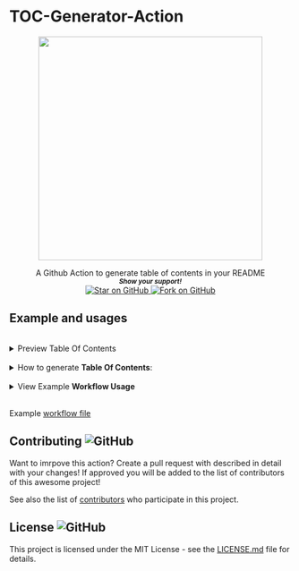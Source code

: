 # TOC-Generator-Action


<p align="center">
  <img height="400" src="https://capsule-render.vercel.app/api?type=waving&color=03a9f4&height=300&section=header&text=Table%20of%20Contents%20Generator&fontSize=60&fontColor=ffffff&animation=fadeIn&fontAlignY=38&desc=A%20GitHub%20Workflow%20Action%20by%20github.com/MarketingPipeline&descAlignY=51&descAlign=50"/>
</p>
<div align="center">
A Github Action to generate table of contents in your README
  
  
   <br>
  <small> <b><i>Show your support!</i> </b></small>
  <br>
   <a href="https://github.com/MarketingPipeline/TOC-Generator-Action">
    <img title="Star on GitHub" src="https://img.shields.io/github/stars/MarketingPipeline/TOC-Generator-Action.svg?style=social&label=Star">
  </a>
  <a href="https://github.com/MarketingPipeline/GitHub-Downloader-Action/fork">
    <img title="Fork on GitHub" src="https://img.shields.io/github/forks/MarketingPipeline/TOC-Generator-Action.svg?style=social&label=Fork">
  </a>
   </p>  
 </div>



	

## Example and usages


######

<details><summary> Preview Table Of Contents</summary>

<br> 

<!-- toc -->

- [Example and usages](#example-and-usages)
- [WARNING: Only 1 table of contents can be generated in a README - if you use more than one you WILL face problems.](#warning-only-1-table-of-contents-can-be-generated-in-a-readme---if-you-use-more-than-one-you-will-face-problems)
- [Contributing ![GitHub](https://img.shields.io/github/contributors/MarketingPipeline/TOC-Generator-Action)](#contributing-githubhttpsimgshieldsiogithubcontributorsmarketingpipelinetoc-generator-action)
- [License ![GitHub](https://img.shields.io/github/license/MarketingPipeline/TOC-Generator-Action)](#license-githubhttpsimgshieldsiogithublicensemarketingpipelinetoc-generator-action)

<!-- tocstop -->


 <br>	 	 	
</details>

<br>
<details><summary>How to generate <b>Table Of Contents</b>:</summary>
<br>
  
## WARNING: Only 1 table of contents can be generated in a README - if you use more than one you WILL face problems.   
  
To generate tables of contents automatically use anywhere in your README.md file a comment like so

   
&lt;!-- toc -->

&lt;!-- tocstop -->


 <br>	 
</details>

<br>

<details>
<summary> View Example <b>Workflow Usage</b></summary> 
<br><br>

    - uses: actions/checkout@v2
    - uses: MarketingPipeline/TOC-Generator-Action@main


    - name: Commit and Push Updated Table Of Contents
      run: |
         git config --global user.name "github-actions[bot]"
         git config --global user.email "41898282+github-actions[bot]@users.noreply.github.com"
         git add README.md
         git commit -m "Updated Table Of Contents"
         git push
         
</details>

<br>

Example [workflow file](.github/workflows/example_workflow.yaml)         



## Contributing ![GitHub](https://img.shields.io/github/contributors/MarketingPipeline/TOC-Generator-Action)

Want to imrpove this action? Create a pull request with described in detail with your changes! If approved you will be added to the list of contributors of this awesome project!

See also the list of
[contributors](https://github.com/MarketingPipeline/TOC-Generator-Action/graphs/contributors) who
participate in this project.

## License ![GitHub](https://img.shields.io/github/license/MarketingPipeline/TOC-Generator-Action)

This project is licensed under the MIT License - see the
[LICENSE.md](https://github.com/MarketingPipeline/TOC-Generator-Action/blob/main/LICENSE) file for
details.



